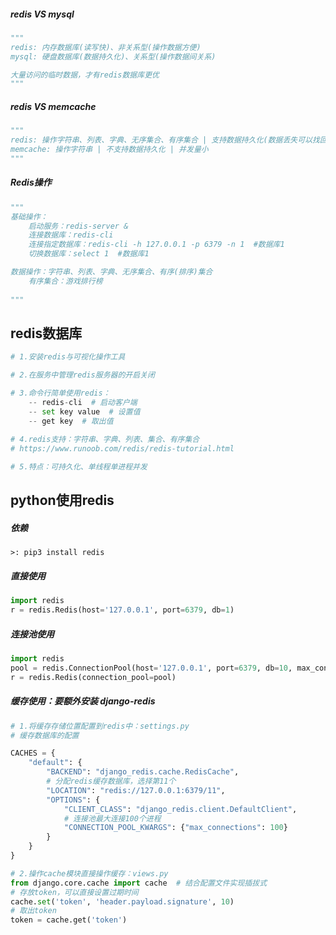 ##### redis VS mysql

```python
"""
redis: 内存数据库(读写快)、非关系型(操作数据方便)
mysql: 硬盘数据库(数据持久化)、关系型(操作数据间关系)

大量访问的临时数据，才有redis数据库更优
"""
```

##### redis VS memcache

```python
"""
redis: 操作字符串、列表、字典、无序集合、有序集合 | 支持数据持久化(数据丢失可以找回、可以将数据同步给mysql) | 高并发支持
memcache: 操作字符串 | 不支持数据持久化 | 并发量小
"""
```



##### Redis操作

```python
"""
基础操作：
	启动服务：redis-server &
	连接数据库：redis-cli
    连接指定数据库：redis-cli -h 127.0.0.1 -p 6379 -n 1  #数据库1
    切换数据库：select 1  #数据库1

数据操作：字符串、列表、字典、无序集合、有序(排序)集合
	有序集合：游戏排行榜
	
"""
```







## redis数据库

```python
# 1.安装redis与可视化操作工具

# 2.在服务中管理redis服务器的开启关闭

# 3.命令行简单使用redis：
	-- redis-cli  # 启动客户端
    -- set key value  # 设置值
    -- get key  # 取出值
    
# 4.redis支持：字符串、字典、列表、集合、有序集合
# https://www.runoob.com/redis/redis-tutorial.html

# 5.特点：可持久化、单线程单进程并发
```

## python使用redis

##### 依赖

```
>: pip3 install redis
```

##### 直接使用

```python
import redis
r = redis.Redis(host='127.0.0.1', port=6379, db=1)
```

##### 连接池使用

```python
import redis
pool = redis.ConnectionPool(host='127.0.0.1', port=6379, db=10, max_connections=100)
r = redis.Redis(connection_pool=pool)
```

##### 缓存使用：要额外安装 django-redis

```python
# 1.将缓存存储位置配置到redis中：settings.py
# 缓存数据库的配置

CACHES = {
    "default": {
        "BACKEND": "django_redis.cache.RedisCache",
        # 分配redis缓存数据库，选择第11个
        "LOCATION": "redis://127.0.0.1:6379/11",
        "OPTIONS": {
            "CLIENT_CLASS": "django_redis.client.DefaultClient",
            # 连接池最大连接100个进程
            "CONNECTION_POOL_KWARGS": {"max_connections": 100}
        }
    }
}

# 2.操作cache模块直接操作缓存：views.py
from django.core.cache import cache  # 结合配置文件实现插拔式
# 存放token，可以直接设置过期时间
cache.set('token', 'header.payload.signature', 10)
# 取出token
token = cache.get('token')
```

